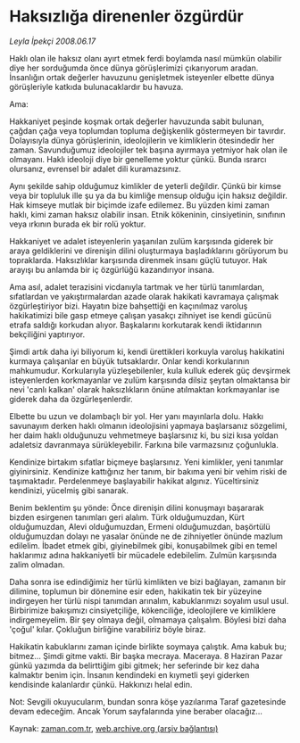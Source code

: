 # Haksızlığa direnenler özgürdür

*Leyla İpekçi 2008.06.17*

<tr><td class="metin" colspan="2" style="padding-top: 20px; padding-left: 5px; padding-right: 10px;">Haklı olan ile haksız olanı ayırt etmek ferdi boylamda nasıl mümkün olabilir diye her sorduğumda önce dünya görüşlerimizi çıkarıyorum aradan. İnsanlığın ortak değerler havuzunu genişletmek isteyenler elbette dünya görüşleriyle katkıda bulunacaklardır bu havuza.</td></tr><tr><td class="metin" colspan="2" style="padding-top: 20px; padding-left: 5px; padding-right: 10px;"><p>Ama: 
<p>Hakkaniyet peşinde koşmak ortak değerler havuzunda sabit bulunan, çağdan çağa veya toplumdan topluma değişkenlik göstermeyen bir tavırdır. Dolayısıyla dünya görüşlerinin, ideolojilerin ve kimliklerin ötesindedir her zaman. Savunduğumuz ideolojiler tek başına ayırmaya yetmiyor hak olan ile olmayanı. Haklı ideoloji diye bir genelleme yoktur çünkü. Bunda ısrarcı olursanız, evrensel bir adalet dili kuramazsınız. 
<p>Aynı şekilde sahip olduğumuz kimlikler de yeterli değildir. Çünkü bir kimse veya bir topluluk ille şu ya da bu kimliğe mensup olduğu için haksız değildir. Hak kimseye mutlak bir biçimde izafe edilemez. Bu yüzden kimi zaman haklı, kimi zaman haksız olabilir insan. Etnik kökeninin, cinsiyetinin, sınıfının veya ırkının burada ek bir rolü yoktur. 
<p>Hakkaniyet ve adalet isteyenlerin yaşanılan zulüm karşısında giderek bir araya geldiklerini ve direnişin dilini oluşturmaya başladıklarını görüyorum bu topraklarda. Haksızlıklar karşısında direnmek insanı güçlü tutuyor. Hak arayışı bu anlamda bir iç özgürlüğü kazandırıyor insana. 
<p>Ama asıl, adalet terazisini vicdanıyla tartmak ve her türlü tanımlardan, sıfatlardan ve yakıştırmalardan azade olarak hakikati kavramaya çalışmak özgürleştiriyor bizi. Hayatın bize bahşettiği en kaçınılmaz varoluş hakikatimizi bile gasp etmeye çalışan yasakçı zihniyet ise kendi gücünü etrafa saldığı korkudan alıyor. Başkalarını korkutarak kendi iktidarının bekçiliğini yaptırıyor.
<p>Şimdi artık daha iyi biliyorum ki, kendi ürettikleri korkuyla varoluş hakikatini kurmaya çalışanlar en büyük tutsaklardır. Onlar kendi korkularının mahkumudur. Korkularıyla yüzleşebilenler, kula kulluk ederek güç devşirmek isteyenlerden korkmayanlar ve zulüm karşısında dilsiz şeytan olmaktansa bir nevi 'canlı kalkan' olarak haksızlıkların önüne atılmaktan korkmayanlar ise giderek daha da özgürleşenlerdir. 
<p>Elbette bu uzun ve dolambaçlı bir yol. Her yanı mayınlarla dolu. Hakkı savunayım derken haklı olmanın ideolojisini yapmaya başlarsanız sözgelimi, her daim haklı olduğunuzu vehmetmeye başlarsınız ki, bu sizi kısa yoldan adaletsiz davranmaya sürükleyebilir. Farkına bile varmazsınız çoğunlukla. 
<p>Kendinize birtakım sıfatlar biçmeye başlarsınız. Yeni kimlikler, yeni tanımlar giyinirsiniz. Kendinize kattığınız her tanım, bir bakıma yeni bir vehim riski de taşımaktadır. Perdelenmeye başlayabilir hakikat algınız. Yüceltirsiniz kendinizi, yücelmiş gibi sanarak.
<p>Benim beklentim şu yönde: Önce direnişin dilini konuşmayı başararak bizden esirgenen tanımları geri alalım. Türk olduğumuzdan, Kürt olduğumuzdan, Alevi olduğumuzdan, Ermeni olduğumuzdan, başörtülü olduğumuzdan dolayı ne yasalar önünde ne de zihniyetler önünde mazlum edilelim. İbadet etmek gibi, giyinebilmek gibi, konuşabilmek gibi en temel haklarımız adına hakkaniyetli bir mücadele edebilelim. Zulmün karşısında zalim olmadan.
<p>Daha sonra ise edindiğimiz her türlü kimlikten ve bizi bağlayan, zamanın bir dilimine, toplumun bir dönemine esir eden, hakikatin tek bir yüzeyine indirgeyen her türlü nispi tanımdan arınalım, kabuklarımızı soyalım usul usul. Birbirimize bakışımızı cinsiyetçiliğe, kökenciliğe, ideolojilere ve kimliklere indirgemeyelim. Bir şey olmaya değil, olmamaya çalışalım. Böylesi bizi daha 'çoğul' kılar. Çokluğun birliğine varabiliriz böyle biraz. 
<p>Hakikatin kabuklarını zaman içinde birlikte soymaya çalıştık. Ama kabuk bu; bitmez... Şimdi gitme vakti. Bir başka mecraya. Maceraya. 8 Haziran Pazar günkü yazımda da belirttiğim gibi gitmek; her seferinde bir kez daha kalmaktır benim için. İnsanın kendindeki en kıymetli şeyi giderken kendisinde kalanlardır çünkü. Hakkınızı helal edin.
<p>Not: Sevgili okuyucularım, bundan sonra köşe yazılarıma Taraf gazetesinde devam edeceğim. Ancak Yorum sayfalarında yine beraber olacağız...<br/></p></p></p></p></p></p></p></p></p></p></p></p></td></tr>

Kaynak: [zaman.com.tr](http://zaman.com.tr/yazar.do?yazino=703031), [web.archive.org (arşiv bağlantısı)](http://web.archive.org/web/20080716030317/http://zaman.com.tr:80/yazar.do?yazino=703031)
